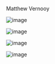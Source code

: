Matthew Vernooy

![image](https://github.com/mvernooy3687/ECE444-F2023-Assignment1/assets/71790275/7c342394-47f8-4e31-a617-afa38e902caa)

![image](https://github.com/mvernooy3687/ECE444-F2023-Assignment1/assets/71790275/def4c8ad-389e-41b1-9d16-3c8ae25244b4)

![image](https://github.com/mvernooy3687/ECE444-F2023-Assignment1/assets/71790275/31691b0d-12b0-4960-864c-188d1eea6bb2)

![image](https://github.com/mvernooy3687/ECE444-F2023-Assignment1/assets/71790275/d17cb2ca-5d51-4cc5-9f31-f2ef771eed2a)

